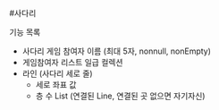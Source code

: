 #사다리

기능 목록

- 사다리 게임 참여자 이름 (최대 5자, nonnull, nonEmpty)
- 게임참여자 리스트 일급 컬렉션
- 라인 (사다리 세로 줄)
  - 세로 좌표 값
  - 층 수 List<Line> (연결된 Line, 연결된 곳 없으면 자기자신)
